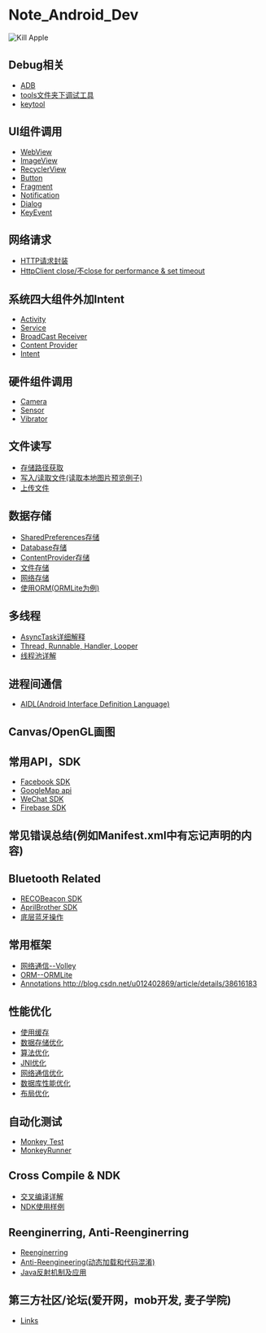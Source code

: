 # Note_Android_Dev

<img src="http://3.bp.blogspot.com/-0cjvEbdly7I/UTL3ky9f6rI/AAAAAAAAABA/8KInRCOQ-7U/s320/android-massacre-apples-hd-fullscreen-widescreen-desktop.jpg" alt="Kill Apple">

## Debug相关
* <a href="https://github.com/richthofen911/Note_Android_Dev/blob/master/Debug%E7%9B%B8%E5%85%B3_adb">ADB</a>
* <a href="https://github.com/richthofen911/Note_Android_Dev/blob/master/Debug%E7%9B%B8%E5%85%B3_toolsFolder">tools文件夹下调试工具</a>
* <a href="https://github.com/richthofen911/Note_Android_Dev/blob/master/Debug%E7%9B%B8%E5%85%B3_keytool">keytool</a>

## UI组件调用
- <a href="https://github.com/richthofen911/Note_Android_Dev/blob/master/UI%E7%BB%84%E4%BB%B6%E8%B0%83%E7%94%A8_WebView">WebView</a>
- <a href="https://github.com/richthofen911/Note_Android_Dev/blob/master/UI%E7%BB%84%E4%BB%B6%E8%B0%83%E7%94%A8_ImageView">ImageView</a>
- <a href="https://github.com/richthofen911/Note_Android_Dev/blob/master/UI%E7%BB%84%E4%BB%B6%E8%B0%83%E7%94%A8_RecyclerView">RecyclerView</a>
- <a href="https://github.com/richthofen911/Note_Android_Dev/blob/master/UI%E7%BB%84%E4%BB%B6%E8%B0%83%E7%94%A8_Button%E6%A0%B7%E5%BC%8F">Button</a>
- <a href="https://github.com/richthofen911/Note_Android_Dev/blob/master/UI%E7%BB%84%E4%BB%B6%E8%B0%83%E7%94%A8_Fragment">Fragment</a>
- <a href="https://github.com/richthofen911/Note_Android_Dev/blob/master/UI%E7%BB%84%E4%BB%B6%E8%B0%83%E7%94%A8_Notification">Notification</a>
- <a href="https://github.com/richthofen911/Note_Android_Dev/blob/master/UI%E7%BB%84%E4%BB%B6%E8%B0%83%E7%94%A8_Dialog">Dialog</a>
- <a href="https://github.com/richthofen911/Note_Android_Dev/blob/master/UI%E7%BB%84%E4%BB%B6%E8%B0%83%E7%94%A8_KeyEvent">KeyEvent</a>

## 网络请求
- <a href="https://github.com/richthofen911/Note_Android_Dev/blob/master/%E7%BD%91%E7%BB%9C%E8%AF%B7%E6%B1%82_HTTP%E8%AF%B7%E6%B1%82%E5%B0%81%E8%A3%85">HTTP请求封装</a><br>
- <a href="">HttpClient close/不close for performance & set timeout</a><br>

## 系统四大组件外加Intent
- <a href="https://github.com/richthofen911/Note_Android_Dev/blob/master/%E5%9B%9B%E5%A4%A7%E7%BB%84%E4%BB%B6_Activity">Activity</a><br>
- <a href="https://github.com/richthofen911/Note_Android_Dev/blob/master/%E5%9B%9B%E5%A4%A7%E7%BB%84%E4%BB%B6_Service">Service</a><br>
- <a href="https://github.com/richthofen911/Note_Android_Dev/blob/master/%E5%9B%9B%E5%A4%A7%E7%BB%84%E4%BB%B6_BroadcastReceiver">BroadCast Receiver</a><br>
- <a href="https://github.com/richthofen911/Note_Android_Dev/blob/master/%E5%9B%9B%E5%A4%A7%E7%BB%84%E4%BB%B6_ContentProvider">Content Provider</a><br>
- <a href="https://github.com/richthofen911/Note_Android_Dev/blob/master/%E5%9B%9B%E5%A4%A7%E7%BB%84%E4%BB%B6_%E5%A4%96%E5%8A%A0%E7%9A%84Intent">Intent</a><br>

## 硬件组件调用
- <a href="">Camera</a><br>
- <a href="">Sensor</a><br>
- <a href="">Vibrator</a><br>

## 文件读写
- <a href="">存储路径获取</a><br>
- <a href="">写入/读取文件(读取本地图片预览例子)</a><br>
- <a href="">上传文件</a><br>

## 数据存储
- <a href="https://github.com/richthofen911/Note_Android_Dev/blob/master/%E6%95%B0%E6%8D%AE%E5%AD%98%E5%82%A8_SharedPreferences">SharedPreferences存储</a><br>
- <a href="">Database存储</a><br>
- <a href="">ContentProvider存储</a><br>
- <a href="">文件存储</a><br>
- <a href="">网络存储</a><br>
- <a href="">使用ORM(ORMLite为例)</a><br>

## 多线程
- <a href="https://github.com/richthofen911/Note_Android_Dev/blob/master/%E5%A4%9A%E7%BA%BF%E7%A8%8B_AsyncTask%E8%AF%A6%E8%A7%A3">AsyncTask详细解释</a><br>
- <a href="https://github.com/richthofen911/Note_Android_Dev/blob/master/%E5%A4%9A%E7%BA%BF%E7%A8%8B_Handler">Thread, Runnable, Handler, Looper</a><br>
- <a href="https://github.com/richthofen911/Note_Android_Dev/blob/master/%E5%A4%9A%E7%BA%BF%E7%A8%8B_%E7%BA%BF%E7%A8%8B%E6%B1%A0">线程池详解</a><br>

## 进程间通信
- <a href="https://github.com/richthofen911/Note_Android_Dev/blob/master/%E8%BF%9B%E7%A8%8B%E9%97%B4%E9%80%9A%E4%BF%A1_AIDL">AIDL(Android Interface Definition Language)</a><br>


## Canvas/OpenGL画图

## 常用API，SDK
- <a href="">Facebook SDK</a><br>
- <a href="">GoogleMap api</a><br>
- <a href="">WeChat SDK</a><br>
- <a href="">Firebase SDK</a><br>

## 常见错误总结(例如Manifest.xml中有忘记声明的内容)

## Bluetooth Related
- <a href="">RECOBeacon SDK</a><br>
- <a href="">AprilBrother SDK</a><br>
- <a href="">底层蓝牙操作</a><br>

## 常用框架
- <a href="">网络通信--Volley</a><br>
- <a href="">ORM--ORMLite</a><br>
- <a href="">Annotations http://blog.csdn.net/u012402869/article/details/38616183</a><br>

## 性能优化
- <a href="https://github.com/richthofen911/Note_Android_Dev/blob/master/%E6%80%A7%E8%83%BD%E4%BC%98%E5%8C%96_%E4%BD%BF%E7%94%A8%E7%BC%93%E5%AD%98">使用缓存</a><br>
- <a href="">数据存储优化</a><br>
- <a href="">算法优化</a><br>
- <a href="">JNI优化</a><br>
- <a href="">网络通信优化</a><br>
- <a href="">数据库性能优化</a><br>
- <a href="">布局优化</a><br>

## 自动化测试
- <a href="">Monkey Test</a><br>
- <a href="">MonkeyRunner</a><br>

## Cross Compile & NDK
- <a href="">交叉编译详解</a><br>
- <a href="">NDK使用样例</a><br>

## Reenginerring, Anti-Reenginerring
- <a href="">Reenginerring</a><br>
- <a href="">Anti-Reengineering(动态加载和代码混淆)</a><br>
- <a href="">Java反射机制及应用</a><br>

## 第三方社区/论坛(爱开网，mob开发, 麦子学院)
- <a href="">Links</a><br>


